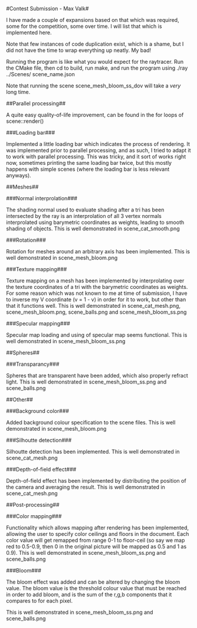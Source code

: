 #Contest Submission - Max Valk#

I have made a couple of expansions based on that which was required, some for the competition,
some over time. I will list that which is implemented here.

Note that few instances of code duplication exist, which is a shame, but I did not have the time to
wrap everything up neatly. My bad!

Running the program is like what you would expect for the raytracer. Run the
CMake file, then cd to build, run make, and run the program using ./ray ../Scenes/
scene_name.json

Note that running the scene scene_mesh_bloom_ss_dov will take a *very* long time.

##Parallel processing##

A quite easy quality-of-life improvement, can be found in the for loops of scene::render()

###Loading bar###

Implemented a little loading bar which indicates the process of rendering. It was implemented prior
to parallel processing, and as such, I tried to adapt it to work with parallel processing. This was tricky, and it sort of works right now, sometimes printing the same loading bar twice, but this mostly happens with simple scenes (where the loading bar is less relevant anyways).


##Meshes##

###Normal interprolation###

The shading normal used to evaluate shading after a tri has been intersected by the ray is
an interprolation of all 3 vertex normals interprolated using barymetric coordinates as weights,
leading to smooth shading of objects. This is well demonstrated in scene_cat_smooth.png

###Rotation###

Rotation for meshes around an arbitrary axis has been implemented.
This is well demonstrated in scene_mesh_bloom.png

###Texture mapping###

Texture mapping on a mesh has been implemented by interprolating over the texture coordinates
of a tri with the barymetric coordinates as weights. For some reason which was not known to me
at time of submission, I have to inverse my V coordinate (v = 1 - v) in order for it to work,
but other than that it functions well.
This is well demonstrated in scene_cat_mesh.png, scene_mesh_bloom.png,
scene_balls.png and scene_mesh_bloom_ss.png

###Specular mapping###

Specular map loading and using of specular map seems functional.
This is well demonstrated in scene_mesh_bloom_ss.png


##Spheres##

###Transparancy###

Spheres that are transparent have been added, which also properly refract light.
This is well demonstrated in scene_mesh_bloom_ss.png and scene_balls.png

##Other##

###Background color###

Added background colour specification to the scene files.
This is well demonstrated in scene_mesh_bloom.png

###Silhoutte detection###

Silhoutte detection has been implemented.
This is well demonstrated in scene_cat_mesh.png

###Depth-of-field effect###

Depth-of-field effect has been implemented by distributing the position of the camera and averaging the result.
This is well demonstrated in scene_cat_mesh.png


##Post-processing##

###Color mapping###

Functionality which allows mapping after rendering has been implemented, allowing the user to specify
color ceilings and floors in the document. Each color value will get remapped from range 0-1 to
floor-ceil (so say we map red to 0.5-0.9, then 0 in the original picture will be mapped as 0.5 and 1
as 0.9).
This is well demonstrated in scene_mesh_bloom_ss.png and scene_balls.png

###Bloom###

The bloom effect was added and can be altered by changing the bloom value. The bloom value is the threshold colour value that must be reached in order to add bloom, and is the sum of the r,g,b components that it compares to for each pixel.

This is well demonstrated in scene_mesh_bloom_ss.png and scene_balls.png
